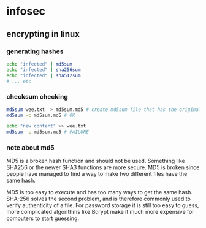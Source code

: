 # infosec

## encrypting in linux

### generating hashes

```bash
echo "infected" | md5sum
echo "infected" | sha256sum
echo "infected" | sha512sum
# ... etc
```

### checksum checking
```bash
md5sum wee.txt  > md5sum.md5 # create md5sum file that has the original file's hash
md5sum -c md5sum.md5 # OK

echo "new content" >> wee.txt
md5sum -c md5sum.md5 # FAILURE
```

### note about md5

MD5 is a broken hash function and should not be used. Something like SHA256 or the newer SHA3 functions are more secure. MD5 is broken since people have managed to find a way to make two different files have the same hash.

MD5 is too easy to execute and has too many ways to get the same hash. SHA-256 solves the second problem, and is therefore commonly used to verify authenticity of a file. For password storage it is still too easy to guess, more complicated algorithms like Bcrypt make it much more expensive for computers to start guessing.

